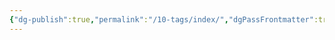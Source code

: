 ```yaml
---
{"dg-publish":true,"permalink":"/10-tags/index/","dgPassFrontmatter":true,"noteIcon":"child","created":"2025-10-13T20:17:15.475+01:00","updated":"2025-10-15T17:55:34.101+01:00"}
---
```



